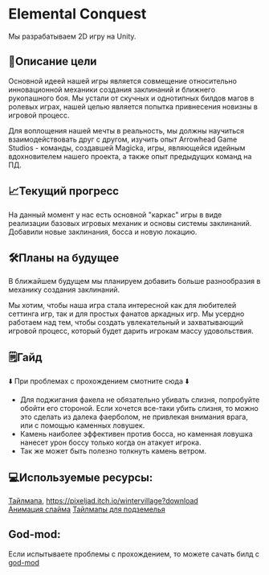 # Elemental Conquest

Мы разрабатываем 2D игру на Unity.

## 🎯Описание цели

Основной идеей нашей игры является совмещение относительно инновационной механики создания заклинаний и ближнего рукопашного боя. Мы устали от скучных и однотипных билдов магов в ролевых играх, нашей целью является попытка привнесения новизны в игровой процесс.

Для воплощения нашей мечты в реальность, мы должны научиться взаимодействовать друг с другом, изучить опыт Arrowhead Game Studios - команды, создавшей Magicka, игры, являющейся идейным вдохновителем нашего проекта, а также опыт предыдущих команд на ПД.

## 📈Текущий прогресс

На данный момент у нас есть основной "каркас" игры в виде реализации базовых игровых механик и основы системы заклинаний. Добавили новые заклинания, босса и новую локацию.

## 🛠️Планы на будущее

В ближайшем будущем мы планируем добавить больше разнообразия в механику создания заклинаний.

Мы хотим, чтобы наша игра стала интересной как для любителей сеттинга игр, так и для простых фанатов аркадных игр. Мы усердно работаем над тем, чтобы создать увлекательный и захватывающий игровой процесс, который будет дарить игрокам массу удовольствия.

## 🗒Гайд

⬇️ При проблемах с прохождением смотните сюда ⬇️
 * Для поджигания факела не обязательно убивать слизня, попробуйте обойти его стороной. Если хочется все-таки убить слизня, то можно это сделать из далека фаерболом, не привлекая внимания врага, или с помощью каменных ловушек.
 * Камень наиболее эффективен против босса, но каменная ловушка нанесет урон боссу только когда он атакует игрока. 
 * Так же может быть полезно толкнуть камень ветром.


## 💻Используемые ресурсы:
[Тайлмапa](https://assetstore.unity.com/packages/2d/environments/pixel-art-top-down-basic-187605), https://pixeljad.itch.io/wintervillage?download  
[Aнимация слайма](https://craftpix.net/freebies/free-slime-sprite-sheets-pixel-art/)
[Тайлмапы для подземелья](https://szadiart.itch.io/rogue-fantasy-catacombs)

## God-mod:
Если испытываете проблемы с прохождением, то можете сачать билд с [god-mod](https://github.com/lekseyz/Elemental-Conquest/releases/tag/final_god)